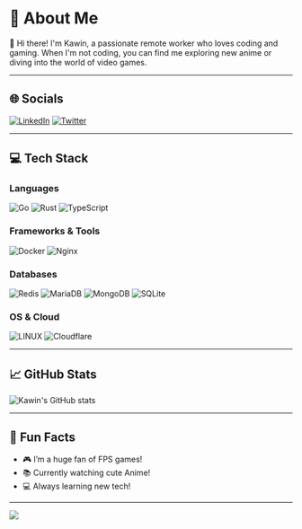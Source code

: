 # 💫 About Me
👋 Hi there! I'm Kawin, a passionate remote worker who loves coding and gaming. When I'm not coding, you can find me exploring new anime or diving into the world of video games. 

---

## 🌐 Socials
[![LinkedIn](https://img.shields.io/badge/LinkedIn-%230077B5.svg?logo=linkedin&logoColor=white)](https://linkedin.com/in/kawin-vir) 
[![Twitter](https://img.shields.io/badge/Twitter-%231DA1F2.svg?logo=Twitter&logoColor=white)](https://twitter.com/bouroo) 

---

## 💻 Tech Stack
### Languages
![Go](https://img.shields.io/badge/go-%2300ADD8.svg?style=for-the-badge&logo=go&logoColor=white) 
![Rust](https://img.shields.io/badge/rust-%23000000.svg?style=for-the-badge&logo=rust&logoColor=white) 
![TypeScript](https://img.shields.io/badge/typescript-%23007ACC.svg?style=for-the-badge&logo=typescript&logoColor=white) 

### Frameworks & Tools
![Docker](https://img.shields.io/badge/docker-%230db7ed.svg?style=for-the-badge&logo=docker&logoColor=white) 
![Nginx](https://img.shields.io/badge/nginx-%23009639.svg?style=for-the-badge&logo=nginx&logoColor=white) 

### Databases
![Redis](https://img.shields.io/badge/redis-%23DD0031.svg?style=for-the-badge&logo=redis&logoColor=white) 
![MariaDB](https://img.shields.io/badge/MariaDB-003545?style=for-the-badge&logo=mariadb&logoColor=white)
![MongoDB](https://img.shields.io/badge/MongoDB-%234ea94b.svg?style=for-the-badge&logo=mongodb&logoColor=white) 
![SQLite](https://img.shields.io/badge/sqlite-%2307405e.svg?style=for-the-badge&logo=sqlite&logoColor=white) 

### OS & Cloud
![LINUX](https://img.shields.io/badge/Linux-FCC624?style=for-the-badge&logo=linux&logoColor=black) 
![Cloudflare](https://img.shields.io/badge/Cloudflare-F38020?style=for-the-badge&logo=Cloudflare&logoColor=white)

---

## 📈 GitHub Stats
![Kawin's GitHub stats](https://github-readme-stats.vercel.app/api?username=bouroo&show_icons=true&theme=radical)

---

## 🌟 Fun Facts
- 🎮 I’m a huge fan of FPS games!
- 📚 Currently watching cute Anime!
- 💻 Always learning new tech!

---

[![](https://visitcount.itsvg.in/api?id=bouroo&icon=0&color=12)](https://visitcount.itsvg.in)

<!-- Proudly created with GPRM ( https://gprm.itsvg.in ) -->

